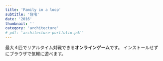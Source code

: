 ```yaml
---
title: 'Family in a loop'
subtitle: '住宅'
date: '2016'
thumbnail: ''
category: 'architecture'
# pdf: 'architecture-portfolio.pdf'
---
```


最大４匹でリアルタイム対戦できる**オンラインゲーム**です。
インストールせずにブラウザで気軽に遊べます。